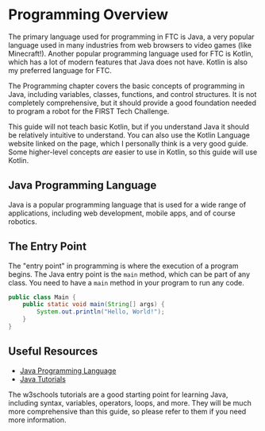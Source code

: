 # Programming Overview

The primary language used for programming in FTC is Java, a very popular language
used in many industries from web browsers to video games (like Minecraft!). 
Another popular programming language used for FTC is Kotlin,
which has a lot of modern features that Java does not have.
Kotlin is also my preferred language for FTC.

The Programming chapter covers the basic concepts of programming in Java, 
including variables, classes, functions, and control structures.
It is not completely comprehensive, 
but it should provide a good foundation needed to program a robot for the FIRST Tech Challenge.

This guide will not teach basic Kotlin, but if you understand Java
it should be relatively intuitive to understand.
You can also use the Kotlin Language website linked on the [](Landing.topic) page,
which I personally think is a very good guide.
Some higher-level concepts *are* easier to use in Kotlin,
so this guide will use Kotlin.

## Java Programming Language

Java is a popular programming language that is used for a wide range of applications,
including web development, mobile apps, and of course robotics.

## The Entry Point

The "entry point" in programming is where the execution of a program begins.
The Java entry point is the `main` method, which can be part of any class.
You need to have a `main` method in your program to run any code.

```java
public class Main {
    public static void main(String[] args) {
        System.out.println("Hello, World!");
    }
}
```

## Useful Resources

- [Java Programming Language](https://docs.oracle.com/en/java/)
- [Java Tutorials](https://www.w3schools.com/java/)

The w3schools tutorials are a good starting point for learning Java,
including syntax, variables, operators, loops, and more.
They will be much more comprehensive than this guide,
so please refer to them if you need more information.